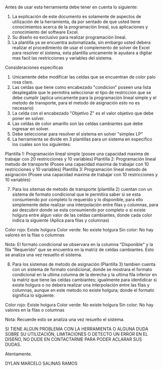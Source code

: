 Antes de usar esta herramienta debe tener en cuenta lo siguiente:

1. La explicación de este documento es solamente de aspectos de utilización de la herramienta, da por sentado de que usted tiene conocimientos acerca de
la programación lineal, sus aplicaciones y conocimiento del software Excel. 
2. Su diseño es exclusivo para realizar programación lineal.
3. La plantilla ya se encuentra automatizada, sin embargo usted debera realizar el procedimiento de usar el complemento de
solver de Excel para resolver el sistema, esta plantilla unicamente le ayudara a digitar mas facil las restricciones y variables
del sistema.

Consideraciones especificas

1. Unicamente debe modificar las celdas que se encuentran de color palo rosa claro.
2. Las celdas que tiene como encabezado "condicion" poseen una lista desplegable que le permitira seleccionar el tipo de restriccion que se debe cumplir (aplica unicamente
para la programación lineal simple y el metodo de transporte, para el metodo de asignación esto no es necesario)
3. La celda con el encabezado "Objetivo Z" es el valor objetivo que debe poner en solver.
4. Las celdas de color amarillo son las celdas cambiantes que debe ingresar en solver.
5. Debe seleccionar para resolver el sistema en solver "simplex LP"
6. La herramienta se divide en 3 plantillas para un sistema en especifico los cuales son los siguientes:

Plantilla 1: Programación lineal simple (posee una capacidad maxima de trabajar con 20 restricciones y 10 variables)
Plantilla 2: Programación lineal metodo de transporte (Posee una capacidad maxima de trabajar con 10 restricciones y 10 variables)
Plantilla 3: Programación lineal metodo de asignación (Posee una capacidad maxima de trabajar con 10 restricciones y 10 variables)

7. Para los sitemas de metodo de transporte (plantilla 2) cuentan con un sistema de formato condicional que le permitira saber si se esta consumiendo por completo
lo requerido y lo disponible, para ello simplemente debe realizar una interpolación entre filas y columnas, para asi descubrir donde se esta consumiendo por completo o
si existe holgura entre algun valor de las celdas cambiantes, donde cada color indica la siguiente (Aplica para filas y columnas)

Color rojo: Existe holgura
Color verde: No existe holgura
Sin color: No hay valores en la filas o columnas 

Nota: El formato condicional se observara en la columna "Disponible" y la fila "Requerido" que se encuentra en la matriz de celdas cambiantes. Esto se analiza una vez
resuelto el sistema.

8. Para los sistemas de metodo de asignación (Plantilla 3) tambien cuenta con un sistema de formato condicional, donde se mostrara el formato condicional en la ultima columna
de la derecha y la ultima fila inferior en la matriz que tiene las celdas cambiantes; igualmente para identidicar si existe holgura o no debera realizar una interpolación entre
las filas y columnas, aunque en este metodo no existe holgura; donde el formato significa lo siguiente:

Color rojo: Existe holgura
Color verde: No existe holgura
Sin color: No hay valores en la filas o columnas 

Nota: Recuerde esto se analiza una vez resuelto el sistema.

SI TIENE ALGUN PROBLEMA CON LA HERRAMIENTA O ALGUNA DUDA SOBRE SU UTILIZACIÓN, LIMITACIONES O DETECTO UN ERROR EN EL DISEÑO, NO DUDE EN CONTACTARME PARA PODER ACLARAR SUS DUDAS.

Atentamente.

DYLAN MARCELO SALINAS RAMOS
